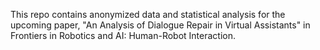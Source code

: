 This repo contains anonymized data and statistical analysis for the upcoming paper, "An Analysis of Dialogue Repair in Virtual Assistants" in Frontiers in Robotics and AI: Human-Robot Interaction.

